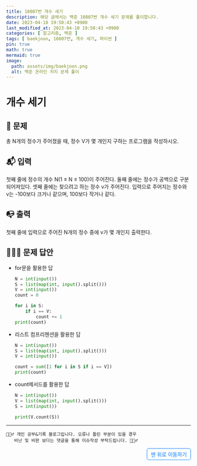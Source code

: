 ```yaml
---
title: 10807번 개수 세기
description: 해당 글에서는 백준 10807번 개수 세기 문제를 풀이합니다.
date: 2023-04-10 19:50:43 +0900
last_modified_at: 2023-04-10 19:50:43 +0900
categories: [ 알고리즘, 백준 ]
tags: [ baekjoon, 10807번, 개수 세기, 파이썬 ]
pin: true
math: true
mermaid: true
image:
  path: assets/img/baekjoon.png
  alt: 백준 온라인 저지 문제 풀이
---
```


# 개수 세기
## 📃 문제
총 N개의 정수가 주어졌을 때, 정수 V가 몇 개인지 구하는 프로그램을 작성하시오.

## 📬 입력
첫째 줄에 정수의 개수 N(1 ≤ N ≤ 100)이 주어진다. 둘째 줄에는 정수가 공백으로 구분되어져있다. 셋째 줄에는 찾으려고 하는 정수 v가 주어진다. 입력으로 주어지는 정수와 v는 -100보다 크거나 같으며, 100보다 작거나 같다.

## 📭 출력
첫째 줄에 입력으로 주어진 N개의 정수 중에 v가 몇 개인지 출력한다.

## 🙆🏻‍♂️ 문제 답안

- for문을 활용한 답
    ```python
    N = int(input())
    S = list(map(int, input().split()))
    V = int(input())
    count = 0

    for i in S:
        if i == V:
            count += 1
    print(count)
    ```

- 리스트 컴프리헨션을 활용한 답
    ```python
    N = int(input())
    S = list(map(int, input().split()))
    V = int(input())

    count = sum([1 for i in S if i == V])
    print(count)
    ```

- count메서드를 활용한 답
    ```python
    N = int(input())
    V = list(map(int, input().split()))
    S = int(input())

    print(V.count(S))
    ```

***

    🙋🏻‍♂️ 개인 공부&기록 블로그입니다. 오류나 틀린 부분이 있을 경우 
       비난 및 비판 보다는 댓글을 통해 이슈작성 부탁드립니다. 🙋🏻‍♂️

<a href="#" style="display: inline-block; padding: 5px 10px; color: #007bff; text-decoration: none; border: 0.5px solid #007bff; border-radius: 5px; float: right;">맨 위로 이동하기</a>